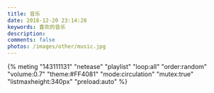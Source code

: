 ```yaml
---
title: 音乐
date: 2018-12-20 23:14:28
keywords: 喜欢的音乐
description: 
comments: false
photos: /images/other/music.jpg
---
```

{% meting "143111131" "netease" "playlist" "loop:all" "order:random" "volume:0.7" "theme:#FF4081" "mode:circulation" "mutex:true" "listmaxheight:340px" "preload:auto" %}	